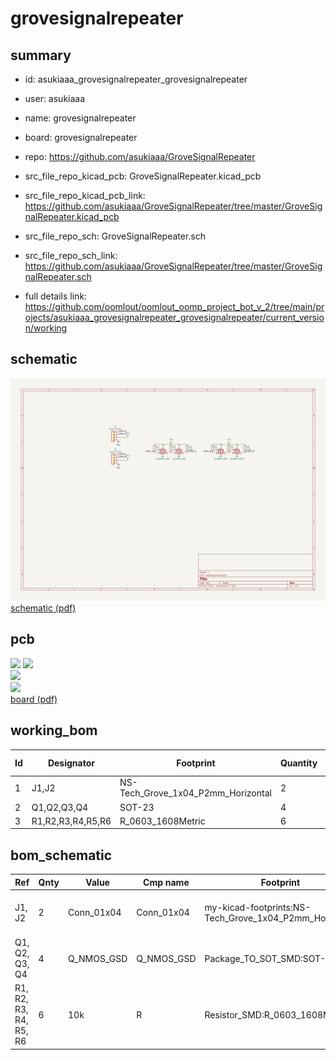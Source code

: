 # grovesignalrepeater
 
## summary 
* id: asukiaaa_grovesignalrepeater_grovesignalrepeater
* user: asukiaaa
* name: grovesignalrepeater
* board: grovesignalrepeater
* repo: https://github.com/asukiaaa/GroveSignalRepeater
* src_file_repo_kicad_pcb: GroveSignalRepeater.kicad_pcb
* src_file_repo_kicad_pcb_link: https://github.com/asukiaaa/GroveSignalRepeater/tree/master/GroveSignalRepeater.kicad_pcb


* src_file_repo_sch: GroveSignalRepeater.sch
* src_file_repo_sch_link: https://github.com/asukiaaa/GroveSignalRepeater/tree/master/GroveSignalRepeater.sch
* full details link: https://github.com/oomlout/oomlout_oomp_project_bot_v_2/tree/main/projects/asukiaaa_grovesignalrepeater_grovesignalrepeater/current_version/working  

## schematic  
![](working_schematic_600.png)  
[schematic (pdf)](working_schematic.pdf) 






















## pcb  
![](working_3d_600.png) 
![](working_3d_front_600.png)  
![](working_3d_back_600.png)  
![](working_600.png)  
[board (pdf)](working.pdf)  

## working_bom
| Id | Designator | Footprint | Quantity | Designation | Supplier and ref |  | None | 
| --- | --- | --- | --- | --- | --- | --- | --- | 
| 1 | J1,J2 | NS-Tech_Grove_1x04_P2mm_Horizontal | 2 | Conn_01x04 |  |  | [''] | 
| 2 | Q1,Q2,Q3,Q4 | SOT-23 | 4 | Q_NMOS_GSD |  |  | [''] | 
| 3 | R1,R2,R3,R4,R5,R6 | R_0603_1608Metric | 6 | 10k |  |  | [''] | 


## bom_schematic
| Ref | Qnty | Value | Cmp name | Footprint | Description | Vendor | DNP | 
| --- | --- | --- | --- | --- | --- | --- | --- | 
| J1, J2 | 2 | Conn_01x04 | Conn_01x04 | my-kicad-footprints:NS-Tech_Grove_1x04_P2mm_Horizontal | Generic connector, single row, 01x04, script generated (kicad-library-utils/schlib/autogen/connector/) |  |  | 
| Q1, Q2, Q3, Q4 | 4 | Q_NMOS_GSD | Q_NMOS_GSD | Package_TO_SOT_SMD:SOT-23 | N-MOSFET transistor, gate/source/drain |  |  | 
| R1, R2, R3, R4, R5, R6 | 6 | 10k | R | Resistor_SMD:R_0603_1608Metric | Resistor |  |  | 



